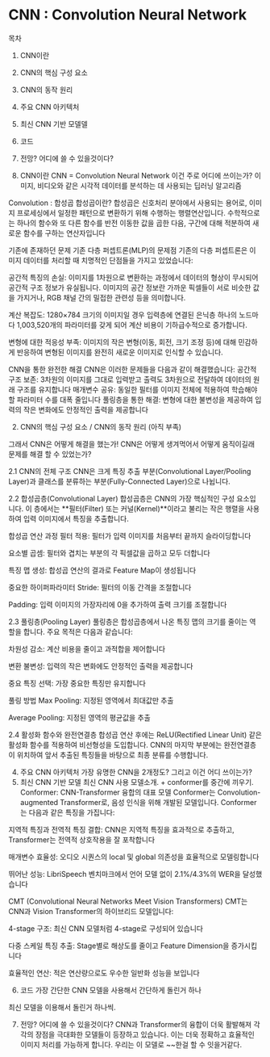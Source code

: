 # CNN : Convolution Neural Network

목차
1. CNN이란
2. CNN의 핵심 구성 요소
3. CNN의 동작 원리
4. 주요 CNN 아키텍처
5. 최신 CNN 기반 모델델
6. 코드
7. 전망? 어디에 쓸 수 있을것이다?



1. CNN이란
CNN = Convolution Neural Network
이건 주로 어디에 쓰이는가? 이미지, 비디오와 같은 시각적 데이터를 분석하는 데 사용되는 딥러닝 알고리즘

Convolution : 합성곱
합성곱이란?
합성곱은 신호처리 분야에서 사용되는 용어로, 이미지 프로세싱에서 일정한 패턴으로 변환하기 위해 수행하는 행렬연산입니다. 
수학적으로는 하나의 함수와 또 다른 함수를 반전 이동한 값을 곱한 다음, 구간에 대해 적분하여 새로운 함수를 구하는 연산자입니다

기존에 존재하던 문제
기존 다층 퍼셉트론(MLP)의 문제점
기존의 다층 퍼셉트론은 이미지 데이터를 처리할 때 치명적인 단점들을 가지고 있었습니다:

공간적 특징의 손실: 이미지를 1차원으로 변환하는 과정에서 데이터의 형상이 무시되어 공간적 구조 정보가 유실됩니다. 
이미지의 공간 정보란 가까운 픽셀들이 서로 비슷한 값을 가지거나, RGB 채널 간의 밀접한 관련성 등을 의미합니다.

계산 복잡도: 1280×784 크기의 이미지일 경우 입력층에 연결된 은닉층 하나의 노드마다 1,003,520개의 파라미터를 갖게 되어 계산 비용이 기하급수적으로 증가합니다.

변형에 대한 적응성 부족: 이미지의 작은 변형(이동, 회전, 크기 조정 등)에 대해 민감하게 반응하여 변형된 이미지를 완전히 새로운 이미지로 인식할 수 있습니다.

CNN을 통한 완전한 해결
CNN은 이러한 문제들을 다음과 같이 해결했습니다:
공간적 구조 보존: 3차원의 이미지를 그대로 입력받고 출력도 3차원으로 전달하여 데이터의 원래 구조를 유지합니다
매개변수 공유: 동일한 필터를 이미지 전체에 적용하여 학습해야 할 파라미터 수를 대폭 줄입니다
풀링층을 통한 해결: 변형에 대한 불변성을 제공하여 입력의 작은 변화에도 안정적인 출력을 제공합니다

2. CNN의 핵심 구성 요소 / CNN의 동작 원리 (아직 부족)

그래서 CNN은 어떻게 해결을 했는가!
CNN은 어떻게 생겨먹어서 어떻게 움직이길래 문제를 해결 할 수 있었는가?

2.1 CNN의 전체 구조
CNN은 크게 특징 추출 부분(Convolutional Layer/Pooling Layer)과 클래스를 분류하는 부분(Fully-Connected Layer)으로 나뉩니다.

2.2 합성곱층(Convolutional Layer)
합성곱층은 CNN의 가장 핵심적인 구성 요소입니다. 이 층에서는 **필터(Filter) 또는 커널(Kernel)**이라고 불리는 작은 행렬을 사용하여 입력 이미지에서 특징을 추출합니다.

합성곱 연산 과정
필터 적용: 필터가 입력 이미지를 처음부터 끝까지 슬라이딩합니다

요소별 곱셈: 필터와 겹치는 부분의 각 픽셀값을 곱하고 모두 더합니다

특징 맵 생성: 합성곱 연산의 결과로 Feature Map이 생성됩니다

중요한 하이퍼파라미터
Stride: 필터의 이동 간격을 조절합니다

Padding: 입력 이미지의 가장자리에 0을 추가하여 출력 크기를 조절합니다

2.3 풀링층(Pooling Layer)
풀링층은 합성곱층에서 나온 특징 맵의 크기를 줄이는 역할을 합니다. 주요 목적은 다음과 같습니다:

차원성 감소: 계산 비용을 줄이고 과적합을 제어합니다

변환 불변성: 입력의 작은 변화에도 안정적인 출력을 제공합니다

중요 특징 선택: 가장 중요한 특징만 유지합니다

풀링 방법
Max Pooling: 지정된 영역에서 최대값만 추출

Average Pooling: 지정된 영역의 평균값을 추출

2.4 활성화 함수와 완전연결층
합성곱 연산 후에는 ReLU(Rectified Linear Unit) 같은 활성화 함수를 적용하여 비선형성을 도입합니다. CNN의 마지막 부분에는 완전연결층이 위치하여 앞서 추출된 특징들을 바탕으로 최종 분류를 수행합니다.


4. 주요 CNN 아키텍처
가장 유명한 CNN을 2개정도? 그리고 이건 어디 쓰이는가?
5. 최신 CNN 기반 모델
최신 CNN 사용 모델소개. + conformer를 중간에 끼우기.
Conformer: CNN-Transformer 융합의 대표 모델
Conformer는 Convolution-augmented Transformer로, 음성 인식을 위해 개발된 모델입니다. Conformer는 다음과 같은 특징을 가집니다:

지역적 특징과 전역적 특징 결합: CNN은 지역적 특징을 효과적으로 추출하고, Transformer는 전역적 상호작용을 잘 포착합니다

매개변수 효율성: 오디오 시퀀스의 local 및 global 의존성을 효율적으로 모델링합니다

뛰어난 성능: LibriSpeech 벤치마크에서 언어 모델 없이 2.1%/4.3%의 WER을 달성했습니다

CMT (Convolutional Neural Networks Meet Vision Transformers)
CMT는 CNN과 Vision Transformer의 하이브리드 모델입니다:

4-stage 구조: 최신 CNN 모델처럼 4-stage로 구성되어 있습니다

다중 스케일 특징 추출: Stage별로 해상도를 줄이고 Feature Dimension을 증가시킵니다

효율적인 연산: 적은 연산량으로도 우수한 일반화 성능을 보입니다

6. 코드
가장 간단한 CNN 모델을 사용해서 간단하게 돌린거 하나

최신 모델을 이용해서 돌린거 하나씩.

7. 전망? 어디에 쓸 수 있을것이다?
CNN과 Transformer의 융합이 더욱 활발해져 각각의 장점을 극대화한 모델들이 등장하고 있습니다. 이는 더욱 정확하고 효율적인 이미지 처리를 가능하게 합니다.
우리는 이 모델로 ~~한걸 할 수 잇을거같다.